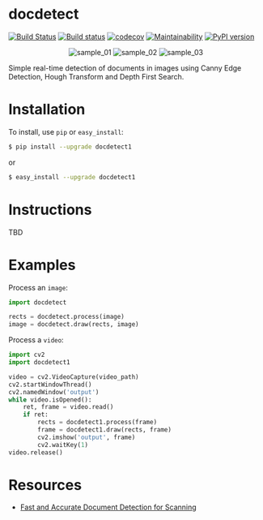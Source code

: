 # docdetect

[![Build Status](https://travis-ci.org/alessandrozamberletti/docdetect.svg?branch=master)](https://travis-ci.org/alessandrozamberletti/docdetect)
[![Build status](https://ci.appveyor.com/api/projects/status/l1gjc8g7c1q3846j/branch/master?svg=true)](https://ci.appveyor.com/project/alessandrozamberletti/docdetect/branch/master)
[![codecov](https://codecov.io/gh/alessandrozamberletti/docdetect/branch/master/graph/badge.svg)](https://codecov.io/gh/alessandrozamberletti/docdetect)
[![Maintainability](https://api.codeclimate.com/v1/badges/a9aa496faab72437e650/maintainability)](https://codeclimate.com/github/alessandrozamberletti/docdetect/maintainability)
[![PyPI version](https://badge.fury.io/py/docdetect.svg)](https://badge.fury.io/py/docdetect)

<p align="center"> 
  <img src="./res/01.gif" alt="sample_01"/>
  <img src="./res/02.gif" alt="sample_02"/>
  <img src="./res/03.gif" alt="sample_03"/>
</p>

Simple real-time detection of documents in images using Canny Edge Detection, Hough Transform and Depth First Search.

# Installation

To install, use `pip` or `easy_install`:

```bash
$ pip install --upgrade docdetect1
```
or
```bash
$ easy_install --upgrade docdetect1
```

# Instructions

TBD

# Examples

Process an ```image```:
```python
import docdetect

rects = docdetect.process(image)
image = docdetect.draw(rects, image)
```

Process a ```video```:

```python
import cv2
import docdetect1

video = cv2.VideoCapture(video_path)
cv2.startWindowThread()
cv2.namedWindow('output')
while video.isOpened():
    ret, frame = video.read()
    if ret:
        rects = docdetect1.process(frame)
        frame = docdetect1.draw(rects, frame)
        cv2.imshow('output', frame)
        cv2.waitKey(1)
video.release()
```

# Resources  
* [Fast and Accurate Document Detection for Scanning](https://blogs.dropbox.com/tech/2016/08/fast-and-accurate-document-detection-for-scanning/)
